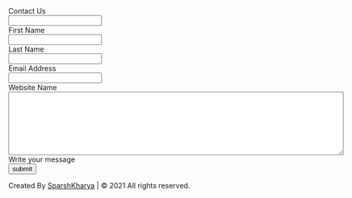 <html>
<html lang="en" dir="ltr">
  <head>
    <meta charset="utf-8">
    <title>Contact Form</title>
    <link rel="stylesheet" href="CSS.css">
    <link rel="shortcut icon" href="contact logo.png">
    <meta name="viewport" content="width=device-width, initial-scale=1.0">
  </head>
  <body>
    <div class="container">
      <div class="text">Contact Us</div>
      <form action="#">
        <div class="form-row">
          <div class="input-data">
            <input type="text" required>
            <div class="underline"></div>
            <label for="">First Name</label>
          </div>
          <div class="input-data">
            <input type="text" required>
            <div class="underline"></div>
            <label for="">Last Name</label>
          </div>
        </div>
        <div class="form-row">
          <div class="input-data">
            <input type="text" required>
            <div class="underline"></div>
            <label for="">Email Address</label>
          </div>
          <div class="input-data">
            <input type="text" required>
            <div class="underline"></div>
            <label for="">Website Name</label>
          </div>
        </div>
        <div class="form-row">
          <div class="input-data textarea">
            <textarea rows="8" cols="80" required></textarea>
            <div class="underline"></div>
            <label for="">Write your message</label>
          </div>
        </div>
        <div class="form-row submit-btn">
          <div class="input-data">
            <div class="inner"></div>
            <input type="submit" value="submit">
          </div>
        </div>
      </form>
    </div>
     <footer>
        <span>Created By <a href="#">SparshKharya</a> | <span class="far fa-copyright"></span>&copy; 2021 All rights reserved.</span>
    </footer>
  </body>
</html>
